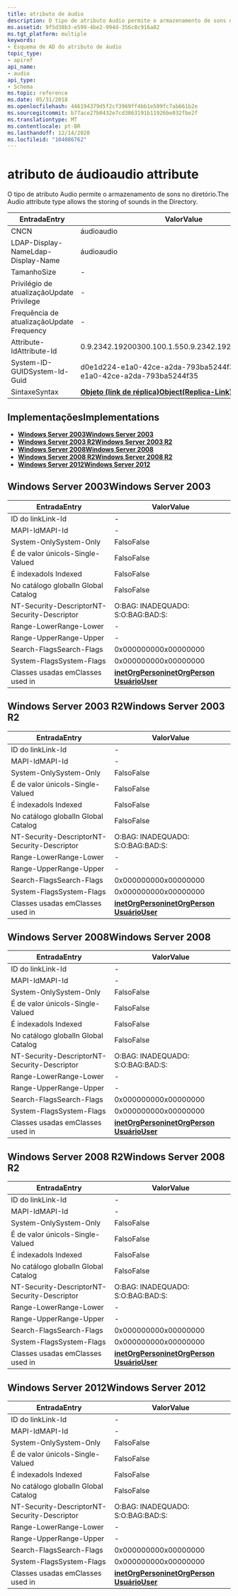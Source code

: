 ```yaml
---
title: atributo de áudio
description: O tipo de atributo Audio permite o armazenamento de sons no diretório.
ms.assetid: 9f5d38b3-e599-4be2-994d-356c8c916a82
ms.tgt_platform: multiple
keywords:
- Esquema de AD do atributo de áudio
topic_type:
- apiref
api_name:
- audio
api_type:
- Schema
ms.topic: reference
ms.date: 05/31/2018
ms.openlocfilehash: 446194379d5f2cf3969ff4bb1e509fc7ab661b2e
ms.sourcegitcommit: b77ace27b0432e7cd3863191b11926be032fbe2f
ms.translationtype: MT
ms.contentlocale: pt-BR
ms.lasthandoff: 12/14/2020
ms.locfileid: "104086762"
---
```

# <a name="audio-attribute"></a><span data-ttu-id="a6f99-104">atributo de áudio</span><span class="sxs-lookup"><span data-stu-id="a6f99-104">audio attribute</span></span>

<span data-ttu-id="a6f99-105">O tipo de atributo Audio permite o armazenamento de sons no diretório.</span><span class="sxs-lookup"><span data-stu-id="a6f99-105">The Audio attribute type allows the storing of sounds in the Directory.</span></span>



| <span data-ttu-id="a6f99-106">Entrada</span><span class="sxs-lookup"><span data-stu-id="a6f99-106">Entry</span></span> | <span data-ttu-id="a6f99-107">Valor</span><span class="sxs-lookup"><span data-stu-id="a6f99-107">Value</span></span> |
|-------------------|-------------------------------------------------------|
| <span data-ttu-id="a6f99-108">CN</span><span class="sxs-lookup"><span data-stu-id="a6f99-108">CN</span></span>                | <span data-ttu-id="a6f99-109">áudio</span><span class="sxs-lookup"><span data-stu-id="a6f99-109">audio</span></span>                                                 |
| <span data-ttu-id="a6f99-110">LDAP-Display-Name</span><span class="sxs-lookup"><span data-stu-id="a6f99-110">Ldap-Display-Name</span></span> | <span data-ttu-id="a6f99-111">áudio</span><span class="sxs-lookup"><span data-stu-id="a6f99-111">audio</span></span>                                                 |
| <span data-ttu-id="a6f99-112">Tamanho</span><span class="sxs-lookup"><span data-stu-id="a6f99-112">Size</span></span>              | \-                                                    |
| <span data-ttu-id="a6f99-113">Privilégio de atualização</span><span class="sxs-lookup"><span data-stu-id="a6f99-113">Update Privilege</span></span>  | \-                                                    |
| <span data-ttu-id="a6f99-114">Frequência de atualização</span><span class="sxs-lookup"><span data-stu-id="a6f99-114">Update Frequency</span></span>  | \-                                                    |
| <span data-ttu-id="a6f99-115">Attribute-Id</span><span class="sxs-lookup"><span data-stu-id="a6f99-115">Attribute-Id</span></span>      | <span data-ttu-id="a6f99-116">0.9.2342.19200300.100.1.55</span><span class="sxs-lookup"><span data-stu-id="a6f99-116">0.9.2342.19200300.100.1.55</span></span>                            |
| <span data-ttu-id="a6f99-117">System-ID-GUID</span><span class="sxs-lookup"><span data-stu-id="a6f99-117">System-Id-Guid</span></span>    | <span data-ttu-id="a6f99-118">d0e1d224-e1a0-42ce-a2da-793ba5244f35</span><span class="sxs-lookup"><span data-stu-id="a6f99-118">d0e1d224-e1a0-42ce-a2da-793ba5244f35</span></span>                  |
| <span data-ttu-id="a6f99-119">Sintaxe</span><span class="sxs-lookup"><span data-stu-id="a6f99-119">Syntax</span></span>            | [<span data-ttu-id="a6f99-120">**Objeto (link de réplica)**</span><span class="sxs-lookup"><span data-stu-id="a6f99-120">**Object(Replica-Link)**</span></span>](s-object-replica-link.md) |



## <a name="implementations"></a><span data-ttu-id="a6f99-121">Implementações</span><span class="sxs-lookup"><span data-stu-id="a6f99-121">Implementations</span></span>

-   [<span data-ttu-id="a6f99-122">**Windows Server 2003**</span><span class="sxs-lookup"><span data-stu-id="a6f99-122">**Windows Server 2003**</span></span>](#windows-server-2003)
-   [<span data-ttu-id="a6f99-123">**Windows Server 2003 R2**</span><span class="sxs-lookup"><span data-stu-id="a6f99-123">**Windows Server 2003 R2**</span></span>](#windows-server-2003-r2)
-   [<span data-ttu-id="a6f99-124">**Windows Server 2008**</span><span class="sxs-lookup"><span data-stu-id="a6f99-124">**Windows Server 2008**</span></span>](#windows-server-2008)
-   [<span data-ttu-id="a6f99-125">**Windows Server 2008 R2**</span><span class="sxs-lookup"><span data-stu-id="a6f99-125">**Windows Server 2008 R2**</span></span>](#windows-server-2008-r2)
-   [<span data-ttu-id="a6f99-126">**Windows Server 2012**</span><span class="sxs-lookup"><span data-stu-id="a6f99-126">**Windows Server 2012**</span></span>](#windows-server-2012)

## <a name="windows-server-2003"></a><span data-ttu-id="a6f99-127">Windows Server 2003</span><span class="sxs-lookup"><span data-stu-id="a6f99-127">Windows Server 2003</span></span>



| <span data-ttu-id="a6f99-128">Entrada</span><span class="sxs-lookup"><span data-stu-id="a6f99-128">Entry</span></span> | <span data-ttu-id="a6f99-129">Valor</span><span class="sxs-lookup"><span data-stu-id="a6f99-129">Value</span></span> |
|------------------------|---------------------------------------------------------------------------------------|
| <span data-ttu-id="a6f99-130">ID do link</span><span class="sxs-lookup"><span data-stu-id="a6f99-130">Link-Id</span></span>                | \-                                                                                    |
| <span data-ttu-id="a6f99-131">MAPI-Id</span><span class="sxs-lookup"><span data-stu-id="a6f99-131">MAPI-Id</span></span>                | \-                                                                                    |
| <span data-ttu-id="a6f99-132">System-Only</span><span class="sxs-lookup"><span data-stu-id="a6f99-132">System-Only</span></span>            | <span data-ttu-id="a6f99-133">Falso</span><span class="sxs-lookup"><span data-stu-id="a6f99-133">False</span></span>                                                                                 |
| <span data-ttu-id="a6f99-134">É de valor único</span><span class="sxs-lookup"><span data-stu-id="a6f99-134">Is-Single-Valued</span></span>       | <span data-ttu-id="a6f99-135">Falso</span><span class="sxs-lookup"><span data-stu-id="a6f99-135">False</span></span>                                                                                 |
| <span data-ttu-id="a6f99-136">É indexado</span><span class="sxs-lookup"><span data-stu-id="a6f99-136">Is Indexed</span></span>             | <span data-ttu-id="a6f99-137">Falso</span><span class="sxs-lookup"><span data-stu-id="a6f99-137">False</span></span>                                                                                 |
| <span data-ttu-id="a6f99-138">No catálogo global</span><span class="sxs-lookup"><span data-stu-id="a6f99-138">In Global Catalog</span></span>      | <span data-ttu-id="a6f99-139">Falso</span><span class="sxs-lookup"><span data-stu-id="a6f99-139">False</span></span>                                                                                 |
| <span data-ttu-id="a6f99-140">NT-Security-Descriptor</span><span class="sxs-lookup"><span data-stu-id="a6f99-140">NT-Security-Descriptor</span></span> | <span data-ttu-id="a6f99-141">O:BAG: INADEQUADO: S:</span><span class="sxs-lookup"><span data-stu-id="a6f99-141">O:BAG:BAD:S:</span></span>                                                                          |
| <span data-ttu-id="a6f99-142">Range-Lower</span><span class="sxs-lookup"><span data-stu-id="a6f99-142">Range-Lower</span></span>            | \-                                                                                    |
| <span data-ttu-id="a6f99-143">Range-Upper</span><span class="sxs-lookup"><span data-stu-id="a6f99-143">Range-Upper</span></span>            | \-                                                                                    |
| <span data-ttu-id="a6f99-144">Search-Flags</span><span class="sxs-lookup"><span data-stu-id="a6f99-144">Search-Flags</span></span>           | <span data-ttu-id="a6f99-145">0x00000000</span><span class="sxs-lookup"><span data-stu-id="a6f99-145">0x00000000</span></span>                                                                            |
| <span data-ttu-id="a6f99-146">System-Flags</span><span class="sxs-lookup"><span data-stu-id="a6f99-146">System-Flags</span></span>           | <span data-ttu-id="a6f99-147">0x00000000</span><span class="sxs-lookup"><span data-stu-id="a6f99-147">0x00000000</span></span>                                                                            |
| <span data-ttu-id="a6f99-148">Classes usadas em</span><span class="sxs-lookup"><span data-stu-id="a6f99-148">Classes used in</span></span>        | [<span data-ttu-id="a6f99-149">**inetOrgPerson**</span><span class="sxs-lookup"><span data-stu-id="a6f99-149">**inetOrgPerson**</span></span>](c-inetorgperson.md)<br/> [<span data-ttu-id="a6f99-150">**Usuário**</span><span class="sxs-lookup"><span data-stu-id="a6f99-150">**User**</span></span>](c-user.md)<br/> |



## <a name="windows-server-2003-r2"></a><span data-ttu-id="a6f99-151">Windows Server 2003 R2</span><span class="sxs-lookup"><span data-stu-id="a6f99-151">Windows Server 2003 R2</span></span>



| <span data-ttu-id="a6f99-152">Entrada</span><span class="sxs-lookup"><span data-stu-id="a6f99-152">Entry</span></span> | <span data-ttu-id="a6f99-153">Valor</span><span class="sxs-lookup"><span data-stu-id="a6f99-153">Value</span></span> |
|------------------------|---------------------------------------------------------------------------------------|
| <span data-ttu-id="a6f99-154">ID do link</span><span class="sxs-lookup"><span data-stu-id="a6f99-154">Link-Id</span></span>                | \-                                                                                    |
| <span data-ttu-id="a6f99-155">MAPI-Id</span><span class="sxs-lookup"><span data-stu-id="a6f99-155">MAPI-Id</span></span>                | \-                                                                                    |
| <span data-ttu-id="a6f99-156">System-Only</span><span class="sxs-lookup"><span data-stu-id="a6f99-156">System-Only</span></span>            | <span data-ttu-id="a6f99-157">Falso</span><span class="sxs-lookup"><span data-stu-id="a6f99-157">False</span></span>                                                                                 |
| <span data-ttu-id="a6f99-158">É de valor único</span><span class="sxs-lookup"><span data-stu-id="a6f99-158">Is-Single-Valued</span></span>       | <span data-ttu-id="a6f99-159">Falso</span><span class="sxs-lookup"><span data-stu-id="a6f99-159">False</span></span>                                                                                 |
| <span data-ttu-id="a6f99-160">É indexado</span><span class="sxs-lookup"><span data-stu-id="a6f99-160">Is Indexed</span></span>             | <span data-ttu-id="a6f99-161">Falso</span><span class="sxs-lookup"><span data-stu-id="a6f99-161">False</span></span>                                                                                 |
| <span data-ttu-id="a6f99-162">No catálogo global</span><span class="sxs-lookup"><span data-stu-id="a6f99-162">In Global Catalog</span></span>      | <span data-ttu-id="a6f99-163">Falso</span><span class="sxs-lookup"><span data-stu-id="a6f99-163">False</span></span>                                                                                 |
| <span data-ttu-id="a6f99-164">NT-Security-Descriptor</span><span class="sxs-lookup"><span data-stu-id="a6f99-164">NT-Security-Descriptor</span></span> | <span data-ttu-id="a6f99-165">O:BAG: INADEQUADO: S:</span><span class="sxs-lookup"><span data-stu-id="a6f99-165">O:BAG:BAD:S:</span></span>                                                                          |
| <span data-ttu-id="a6f99-166">Range-Lower</span><span class="sxs-lookup"><span data-stu-id="a6f99-166">Range-Lower</span></span>            | \-                                                                                    |
| <span data-ttu-id="a6f99-167">Range-Upper</span><span class="sxs-lookup"><span data-stu-id="a6f99-167">Range-Upper</span></span>            | \-                                                                                    |
| <span data-ttu-id="a6f99-168">Search-Flags</span><span class="sxs-lookup"><span data-stu-id="a6f99-168">Search-Flags</span></span>           | <span data-ttu-id="a6f99-169">0x00000000</span><span class="sxs-lookup"><span data-stu-id="a6f99-169">0x00000000</span></span>                                                                            |
| <span data-ttu-id="a6f99-170">System-Flags</span><span class="sxs-lookup"><span data-stu-id="a6f99-170">System-Flags</span></span>           | <span data-ttu-id="a6f99-171">0x00000000</span><span class="sxs-lookup"><span data-stu-id="a6f99-171">0x00000000</span></span>                                                                            |
| <span data-ttu-id="a6f99-172">Classes usadas em</span><span class="sxs-lookup"><span data-stu-id="a6f99-172">Classes used in</span></span>        | [<span data-ttu-id="a6f99-173">**inetOrgPerson**</span><span class="sxs-lookup"><span data-stu-id="a6f99-173">**inetOrgPerson**</span></span>](c-inetorgperson.md)<br/> [<span data-ttu-id="a6f99-174">**Usuário**</span><span class="sxs-lookup"><span data-stu-id="a6f99-174">**User**</span></span>](c-user.md)<br/> |



## <a name="windows-server-2008"></a><span data-ttu-id="a6f99-175">Windows Server 2008</span><span class="sxs-lookup"><span data-stu-id="a6f99-175">Windows Server 2008</span></span>



| <span data-ttu-id="a6f99-176">Entrada</span><span class="sxs-lookup"><span data-stu-id="a6f99-176">Entry</span></span> | <span data-ttu-id="a6f99-177">Valor</span><span class="sxs-lookup"><span data-stu-id="a6f99-177">Value</span></span> |
|------------------------|---------------------------------------------------------------------------------------|
| <span data-ttu-id="a6f99-178">ID do link</span><span class="sxs-lookup"><span data-stu-id="a6f99-178">Link-Id</span></span>                | \-                                                                                    |
| <span data-ttu-id="a6f99-179">MAPI-Id</span><span class="sxs-lookup"><span data-stu-id="a6f99-179">MAPI-Id</span></span>                | \-                                                                                    |
| <span data-ttu-id="a6f99-180">System-Only</span><span class="sxs-lookup"><span data-stu-id="a6f99-180">System-Only</span></span>            | <span data-ttu-id="a6f99-181">Falso</span><span class="sxs-lookup"><span data-stu-id="a6f99-181">False</span></span>                                                                                 |
| <span data-ttu-id="a6f99-182">É de valor único</span><span class="sxs-lookup"><span data-stu-id="a6f99-182">Is-Single-Valued</span></span>       | <span data-ttu-id="a6f99-183">Falso</span><span class="sxs-lookup"><span data-stu-id="a6f99-183">False</span></span>                                                                                 |
| <span data-ttu-id="a6f99-184">É indexado</span><span class="sxs-lookup"><span data-stu-id="a6f99-184">Is Indexed</span></span>             | <span data-ttu-id="a6f99-185">Falso</span><span class="sxs-lookup"><span data-stu-id="a6f99-185">False</span></span>                                                                                 |
| <span data-ttu-id="a6f99-186">No catálogo global</span><span class="sxs-lookup"><span data-stu-id="a6f99-186">In Global Catalog</span></span>      | <span data-ttu-id="a6f99-187">Falso</span><span class="sxs-lookup"><span data-stu-id="a6f99-187">False</span></span>                                                                                 |
| <span data-ttu-id="a6f99-188">NT-Security-Descriptor</span><span class="sxs-lookup"><span data-stu-id="a6f99-188">NT-Security-Descriptor</span></span> | <span data-ttu-id="a6f99-189">O:BAG: INADEQUADO: S:</span><span class="sxs-lookup"><span data-stu-id="a6f99-189">O:BAG:BAD:S:</span></span>                                                                          |
| <span data-ttu-id="a6f99-190">Range-Lower</span><span class="sxs-lookup"><span data-stu-id="a6f99-190">Range-Lower</span></span>            | \-                                                                                    |
| <span data-ttu-id="a6f99-191">Range-Upper</span><span class="sxs-lookup"><span data-stu-id="a6f99-191">Range-Upper</span></span>            | \-                                                                                    |
| <span data-ttu-id="a6f99-192">Search-Flags</span><span class="sxs-lookup"><span data-stu-id="a6f99-192">Search-Flags</span></span>           | <span data-ttu-id="a6f99-193">0x00000000</span><span class="sxs-lookup"><span data-stu-id="a6f99-193">0x00000000</span></span>                                                                            |
| <span data-ttu-id="a6f99-194">System-Flags</span><span class="sxs-lookup"><span data-stu-id="a6f99-194">System-Flags</span></span>           | <span data-ttu-id="a6f99-195">0x00000000</span><span class="sxs-lookup"><span data-stu-id="a6f99-195">0x00000000</span></span>                                                                            |
| <span data-ttu-id="a6f99-196">Classes usadas em</span><span class="sxs-lookup"><span data-stu-id="a6f99-196">Classes used in</span></span>        | [<span data-ttu-id="a6f99-197">**inetOrgPerson**</span><span class="sxs-lookup"><span data-stu-id="a6f99-197">**inetOrgPerson**</span></span>](c-inetorgperson.md)<br/> [<span data-ttu-id="a6f99-198">**Usuário**</span><span class="sxs-lookup"><span data-stu-id="a6f99-198">**User**</span></span>](c-user.md)<br/> |



## <a name="windows-server-2008-r2"></a><span data-ttu-id="a6f99-199">Windows Server 2008 R2</span><span class="sxs-lookup"><span data-stu-id="a6f99-199">Windows Server 2008 R2</span></span>



| <span data-ttu-id="a6f99-200">Entrada</span><span class="sxs-lookup"><span data-stu-id="a6f99-200">Entry</span></span> | <span data-ttu-id="a6f99-201">Valor</span><span class="sxs-lookup"><span data-stu-id="a6f99-201">Value</span></span> |
|------------------------|---------------------------------------------------------------------------------------|
| <span data-ttu-id="a6f99-202">ID do link</span><span class="sxs-lookup"><span data-stu-id="a6f99-202">Link-Id</span></span>                | \-                                                                                    |
| <span data-ttu-id="a6f99-203">MAPI-Id</span><span class="sxs-lookup"><span data-stu-id="a6f99-203">MAPI-Id</span></span>                | \-                                                                                    |
| <span data-ttu-id="a6f99-204">System-Only</span><span class="sxs-lookup"><span data-stu-id="a6f99-204">System-Only</span></span>            | <span data-ttu-id="a6f99-205">Falso</span><span class="sxs-lookup"><span data-stu-id="a6f99-205">False</span></span>                                                                                 |
| <span data-ttu-id="a6f99-206">É de valor único</span><span class="sxs-lookup"><span data-stu-id="a6f99-206">Is-Single-Valued</span></span>       | <span data-ttu-id="a6f99-207">Falso</span><span class="sxs-lookup"><span data-stu-id="a6f99-207">False</span></span>                                                                                 |
| <span data-ttu-id="a6f99-208">É indexado</span><span class="sxs-lookup"><span data-stu-id="a6f99-208">Is Indexed</span></span>             | <span data-ttu-id="a6f99-209">Falso</span><span class="sxs-lookup"><span data-stu-id="a6f99-209">False</span></span>                                                                                 |
| <span data-ttu-id="a6f99-210">No catálogo global</span><span class="sxs-lookup"><span data-stu-id="a6f99-210">In Global Catalog</span></span>      | <span data-ttu-id="a6f99-211">Falso</span><span class="sxs-lookup"><span data-stu-id="a6f99-211">False</span></span>                                                                                 |
| <span data-ttu-id="a6f99-212">NT-Security-Descriptor</span><span class="sxs-lookup"><span data-stu-id="a6f99-212">NT-Security-Descriptor</span></span> | <span data-ttu-id="a6f99-213">O:BAG: INADEQUADO: S:</span><span class="sxs-lookup"><span data-stu-id="a6f99-213">O:BAG:BAD:S:</span></span>                                                                          |
| <span data-ttu-id="a6f99-214">Range-Lower</span><span class="sxs-lookup"><span data-stu-id="a6f99-214">Range-Lower</span></span>            | \-                                                                                    |
| <span data-ttu-id="a6f99-215">Range-Upper</span><span class="sxs-lookup"><span data-stu-id="a6f99-215">Range-Upper</span></span>            | \-                                                                                    |
| <span data-ttu-id="a6f99-216">Search-Flags</span><span class="sxs-lookup"><span data-stu-id="a6f99-216">Search-Flags</span></span>           | <span data-ttu-id="a6f99-217">0x00000000</span><span class="sxs-lookup"><span data-stu-id="a6f99-217">0x00000000</span></span>                                                                            |
| <span data-ttu-id="a6f99-218">System-Flags</span><span class="sxs-lookup"><span data-stu-id="a6f99-218">System-Flags</span></span>           | <span data-ttu-id="a6f99-219">0x00000000</span><span class="sxs-lookup"><span data-stu-id="a6f99-219">0x00000000</span></span>                                                                            |
| <span data-ttu-id="a6f99-220">Classes usadas em</span><span class="sxs-lookup"><span data-stu-id="a6f99-220">Classes used in</span></span>        | [<span data-ttu-id="a6f99-221">**inetOrgPerson**</span><span class="sxs-lookup"><span data-stu-id="a6f99-221">**inetOrgPerson**</span></span>](c-inetorgperson.md)<br/> [<span data-ttu-id="a6f99-222">**Usuário**</span><span class="sxs-lookup"><span data-stu-id="a6f99-222">**User**</span></span>](c-user.md)<br/> |



## <a name="windows-server-2012"></a><span data-ttu-id="a6f99-223">Windows Server 2012</span><span class="sxs-lookup"><span data-stu-id="a6f99-223">Windows Server 2012</span></span>



| <span data-ttu-id="a6f99-224">Entrada</span><span class="sxs-lookup"><span data-stu-id="a6f99-224">Entry</span></span> | <span data-ttu-id="a6f99-225">Valor</span><span class="sxs-lookup"><span data-stu-id="a6f99-225">Value</span></span> |
|------------------------|---------------------------------------------------------------------------------------|
| <span data-ttu-id="a6f99-226">ID do link</span><span class="sxs-lookup"><span data-stu-id="a6f99-226">Link-Id</span></span>                | \-                                                                                    |
| <span data-ttu-id="a6f99-227">MAPI-Id</span><span class="sxs-lookup"><span data-stu-id="a6f99-227">MAPI-Id</span></span>                | \-                                                                                    |
| <span data-ttu-id="a6f99-228">System-Only</span><span class="sxs-lookup"><span data-stu-id="a6f99-228">System-Only</span></span>            | <span data-ttu-id="a6f99-229">Falso</span><span class="sxs-lookup"><span data-stu-id="a6f99-229">False</span></span>                                                                                 |
| <span data-ttu-id="a6f99-230">É de valor único</span><span class="sxs-lookup"><span data-stu-id="a6f99-230">Is-Single-Valued</span></span>       | <span data-ttu-id="a6f99-231">Falso</span><span class="sxs-lookup"><span data-stu-id="a6f99-231">False</span></span>                                                                                 |
| <span data-ttu-id="a6f99-232">É indexado</span><span class="sxs-lookup"><span data-stu-id="a6f99-232">Is Indexed</span></span>             | <span data-ttu-id="a6f99-233">Falso</span><span class="sxs-lookup"><span data-stu-id="a6f99-233">False</span></span>                                                                                 |
| <span data-ttu-id="a6f99-234">No catálogo global</span><span class="sxs-lookup"><span data-stu-id="a6f99-234">In Global Catalog</span></span>      | <span data-ttu-id="a6f99-235">Falso</span><span class="sxs-lookup"><span data-stu-id="a6f99-235">False</span></span>                                                                                 |
| <span data-ttu-id="a6f99-236">NT-Security-Descriptor</span><span class="sxs-lookup"><span data-stu-id="a6f99-236">NT-Security-Descriptor</span></span> | <span data-ttu-id="a6f99-237">O:BAG: INADEQUADO: S:</span><span class="sxs-lookup"><span data-stu-id="a6f99-237">O:BAG:BAD:S:</span></span>                                                                          |
| <span data-ttu-id="a6f99-238">Range-Lower</span><span class="sxs-lookup"><span data-stu-id="a6f99-238">Range-Lower</span></span>            | \-                                                                                    |
| <span data-ttu-id="a6f99-239">Range-Upper</span><span class="sxs-lookup"><span data-stu-id="a6f99-239">Range-Upper</span></span>            | \-                                                                                    |
| <span data-ttu-id="a6f99-240">Search-Flags</span><span class="sxs-lookup"><span data-stu-id="a6f99-240">Search-Flags</span></span>           | <span data-ttu-id="a6f99-241">0x00000000</span><span class="sxs-lookup"><span data-stu-id="a6f99-241">0x00000000</span></span>                                                                            |
| <span data-ttu-id="a6f99-242">System-Flags</span><span class="sxs-lookup"><span data-stu-id="a6f99-242">System-Flags</span></span>           | <span data-ttu-id="a6f99-243">0x00000000</span><span class="sxs-lookup"><span data-stu-id="a6f99-243">0x00000000</span></span>                                                                            |
| <span data-ttu-id="a6f99-244">Classes usadas em</span><span class="sxs-lookup"><span data-stu-id="a6f99-244">Classes used in</span></span>        | [<span data-ttu-id="a6f99-245">**inetOrgPerson**</span><span class="sxs-lookup"><span data-stu-id="a6f99-245">**inetOrgPerson**</span></span>](c-inetorgperson.md)<br/> [<span data-ttu-id="a6f99-246">**Usuário**</span><span class="sxs-lookup"><span data-stu-id="a6f99-246">**User**</span></span>](c-user.md)<br/> |



 

 





